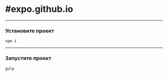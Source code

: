 #expo.github.io
==========================================
***

### Установите проект

```
npm i

```
***
### Запустите проект

```
gulp

```
